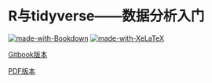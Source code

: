 # R与tidyverse——数据分析入门
[![made-with-Bookdown](https://img.shields.io/badge/Made%20with-bookdown-1f425f.svg)](https://bookdown.org)
[![made-with-XeLaTeX](https://img.shields.io/badge/Made%20with-XeLaTeX-1f425f.svg)](https://ctan.org/pkg/xetex)

[Gitbook版本](https://tianyishi2001.github.io/r-and-tidyverse-book/index.html)

[PDF版本](https://tianyishi2001.github.io/r-and-tidyverse-book/R与tidyverse——数据分析入门.pdf)
